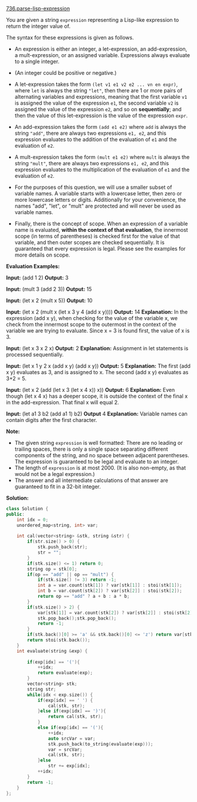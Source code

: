 [736.parse-lisp-expression](https://leetcode.com/problems/parse-lisp-expression/)  

You are given a string `expression` representing a Lisp-like expression to return the integer value of.

The syntax for these expressions is given as follows.

*   An expression is either an integer, a let-expression, an add-expression, a mult-expression, or an assigned variable. Expressions always evaluate to a single integer.

*   (An integer could be positive or negative.)

*   A let-expression takes the form `(let v1 e1 v2 e2 ... vn en expr)`, where `let` is always the string `"let"`, then there are 1 or more pairs of alternating variables and expressions, meaning that the first variable `v1` is assigned the value of the expression `e1`, the second variable `v2` is assigned the value of the expression `e2`, and so on **sequentially**; and then the value of this let-expression is the value of the expression `expr`.

*   An add-expression takes the form `(add e1 e2)` where `add` is always the string `"add"`, there are always two expressions `e1, e2`, and this expression evaluates to the addition of the evaluation of `e1` and the evaluation of `e2`.

*   A mult-expression takes the form `(mult e1 e2)` where `mult` is always the string `"mult"`, there are always two expressions `e1, e2`, and this expression evaluates to the multiplication of the evaluation of `e1` and the evaluation of `e2`.

*   For the purposes of this question, we will use a smaller subset of variable names. A variable starts with a lowercase letter, then zero or more lowercase letters or digits. Additionally for your convenience, the names "add", "let", or "mult" are protected and will never be used as variable names.

*   Finally, there is the concept of scope. When an expression of a variable name is evaluated, **within the context of that evaluation**, the innermost scope (in terms of parentheses) is checked first for the value of that variable, and then outer scopes are checked sequentially. It is guaranteed that every expression is legal. Please see the examples for more details on scope.

**Evaluation Examples:**  

**Input:** (add 1 2)
**Output:** 3

**Input:** (mult 3 (add 2 3))
**Output:** 15

**Input:** (let x 2 (mult x 5))
**Output:** 10

**Input:** (let x 2 (mult x (let x 3 y 4 (add x y))))
**Output:** 14
**Explanation:** In the expression (add x y), when checking for the value of the variable x,
we check from the innermost scope to the outermost in the context of the variable we are trying to evaluate.
Since x = 3 is found first, the value of x is 3.

**Input:** (let x 3 x 2 x)
**Output:** 2
**Explanation:** Assignment in let statements is processed sequentially.

**Input:** (let x 1 y 2 x (add x y) (add x y))
**Output:** 5
**Explanation:** The first (add x y) evaluates as 3, and is assigned to x.
The second (add x y) evaluates as 3+2 = 5.

**Input:** (let x 2 (add (let x 3 (let x 4 x)) x))
**Output:** 6
**Explanation:** Even though (let x 4 x) has a deeper scope, it is outside the context
of the final x in the add-expression.  That final x will equal 2.

**Input:** (let a1 3 b2 (add a1 1) b2) 
**Output** 4
**Explanation:** Variable names can contain digits after the first character.

**Note:**

*   The given string `expression` is well formatted: There are no leading or trailing spaces, there is only a single space separating different components of the string, and no space between adjacent parentheses. The expression is guaranteed to be legal and evaluate to an integer.
*   The length of `expression` is at most 2000. (It is also non-empty, as that would not be a legal expression.)
*   The answer and all intermediate calculations of that answer are guaranteed to fit in a 32-bit integer.  



**Solution:**  

```cpp
class Solution {
public:
    int idx = 0;
    unordered_map<string, int> var;
    
    int cal(vector<string> &stk, string &str) {
        if(str.size() > 0) {
            stk.push_back(str);
            str = "";
        }
        if(stk.size() <= 1) return 0;
        string op = stk[0];
        if(op == "add" || op == "mult") {
            if(stk.size() != 3) return -1;
            int a = var.count(stk[1]) ? var[stk[1]] : stoi(stk[1]);
            int b = var.count(stk[2]) ? var[stk[2]] : stoi(stk[2]);
            return op == "add" ? a + b : a * b;
        }
        if(stk.size() > 2) {
            var[stk[1]] = var.count(stk[2]) ? var[stk[2]] : stoi(stk[2]);
            stk.pop_back();stk.pop_back();
            return -1;
        }
        if(stk.back()[0] >= 'a' && stk.back()[0] <= 'z') return var[stk.back()];
        return stoi(stk.back());
    }
    int evaluate(string &exp) {
        
        if(exp[idx] == '('){
            ++idx;
            return evaluate(exp);
        }
        vector<string> stk;
        string str;
        while(idx < exp.size()) {
            if(exp[idx] == ' ') {
                cal(stk, str);
            }else if(exp[idx] == ')'){
                return cal(stk, str);
            }
            else if(exp[idx] == '('){
                ++idx;
                auto srcVar = var;
                stk.push_back(to_string(evaluate(exp)));
                var = srcVar;
                cal(stk, str);
            }else
                str += exp[idx];
            ++idx;
        }
        return -1;
    }
};
```
      